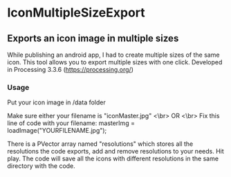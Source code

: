 # IconMultipleSizeExport
## Exports an icon image in multiple sizes

While publishing an android app, I had to create multiple sizes of the same icon. 
This tool allows you to export multiple sizes with one click. 
Developed in Processing 3.3.6 (https://processing.org/)

### Usage
Put your icon image in /data folder

Make sure either your filename is "iconMaster.jpg" <\br>
OR <\br>
Fix this line of code with your filename: masterImg = loadImage("YOURFILENAME.jpg");

There is a PVector array named "resolutions" which stores all the resolutions the code exports, add and remove resolutions to your needs.
Hit play. The code will save all the icons with different resolutions in the same directory with the code. 

